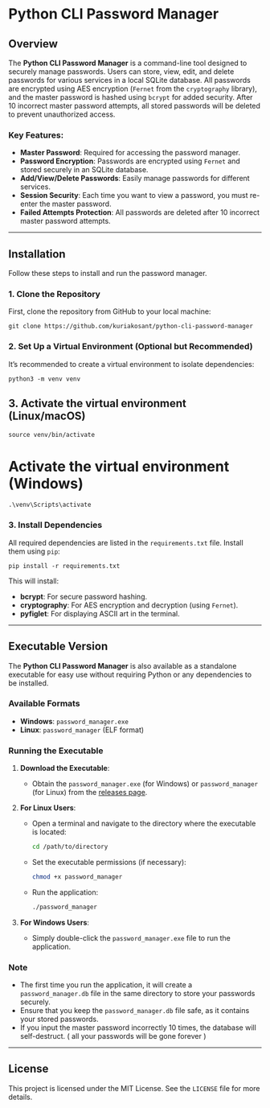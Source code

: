 # Python CLI Password Manager

## Overview

The **Python CLI Password Manager** is a command-line tool designed to securely manage passwords. Users can store, view, edit, and delete passwords for various services in a local SQLite database. All passwords are encrypted using AES encryption (`Fernet` from the `cryptography` library), and the master password is hashed using `bcrypt` for added security. After 10 incorrect master password attempts, all stored passwords will be deleted to prevent unauthorized access.

### Key Features:

- **Master Password**: Required for accessing the password manager.
- **Password Encryption**: Passwords are encrypted using `Fernet` and stored securely in an SQLite database.
- **Add/View/Delete Passwords**: Easily manage passwords for different services.
- **Session Security**: Each time you want to view a password, you must re-enter the master password.
- **Failed Attempts Protection**: All passwords are deleted after 10 incorrect master password attempts.

---

## Installation

Follow these steps to install and run the password manager.

### 1. Clone the Repository

First, clone the repository from GitHub to your local machine:

`git clone https://github.com/kuriakosant/python-cli-password-manager`

### 2. Set Up a Virtual Environment (Optional but Recommended)

It’s recommended to create a virtual environment to isolate dependencies:

`python3 -m venv venv`

## 3. Activate the virtual environment (Linux/macOS)

`source venv/bin/activate`

# Activate the virtual environment (Windows)

`.\venv\Scripts\activate`

### 3. Install Dependencies

All required dependencies are listed in the `requirements.txt` file. Install them using `pip`:

`pip install -r requirements.txt`

This will install:

- **bcrypt**: For secure password hashing.
- **cryptography**: For AES encryption and decryption (using `Fernet`).
- **pyfiglet**: For displaying ASCII art in the terminal.

---

## Executable Version

The **Python CLI Password Manager** is also available as a standalone executable for easy use without requiring Python or any dependencies to be installed.

### Available Formats

- **Windows**: `password_manager.exe`
- **Linux**: `password_manager` (ELF format)

### Running the Executable

1. **Download the Executable**:

   - Obtain the `password_manager.exe` (for Windows) or `password_manager` (for Linux) from the [releases page](https://github.com/kuriakosant/python-cli-password-manager/releases).

2. **For Linux Users**:

   - Open a terminal and navigate to the directory where the executable is located:
     ```sh
     cd /path/to/directory
     ```
   - Set the executable permissions (if necessary):
     ```sh
     chmod +x password_manager
     ```
   - Run the application:
     ```sh
     ./password_manager
     ```

3. **For Windows Users**:
   - Simply double-click the `password_manager.exe` file to run the application.

### Note

- The first time you run the application, it will create a `password_manager.db` file in the same directory to store your passwords securely.
- Ensure that you keep the `password_manager.db` file safe, as it contains your stored passwords.
- If you input the master password incorrectly 10 times, the database will self-destruct. ( all your passwords will be gone forever )

---

## License

This project is licensed under the MIT License. See the `LICENSE` file for more details.
